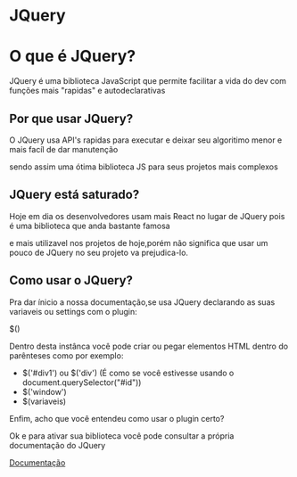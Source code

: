 # JQuery

<h1>O que é JQuery?</h1>

JQuery é uma biblioteca JavaScript que permite facilitar a vida do dev com funções mais "rapidas" e autodeclarativas

<h2>Por que usar JQuery?</h2>

O JQuery usa API's rapidas para executar e deixar seu algoritimo menor e mais facíl de dar manutenção

sendo assim uma ótima biblioteca JS para seus projetos mais complexos

<h2>JQuery está saturado?</h2>

Hoje em dia os desenvolvedores usam mais React no lugar de JQuery pois é uma biblioteca que anda bastante famosa

e mais utilizavel nos projetos de hoje,porém não significa que usar um pouco de JQuery no seu projeto va prejudica-lo.

<h2>Como usar o JQuery?</h2>

Pra dar ínicio a nossa documentação,se usa JQuery declarando as suas variaveis ou settings com o plugin:

$()

Dentro desta instânca você pode criar ou pegar elementos HTML dentro do parênteses como por exemplo:

<ul>
<li>$('#div1') ou $('div') (É como se você estivesse usando o document.querySelector("#id"))</li>
<li>$('window')</li>
<li>$(variaveis)</li>
</ul>

Enfim, acho que você entendeu como usar o plugin certo?

Ok e para ativar sua biblioteca você pode consultar a própria documentação do JQuery 

<a href="https://api.jquery.com/">Documentação


